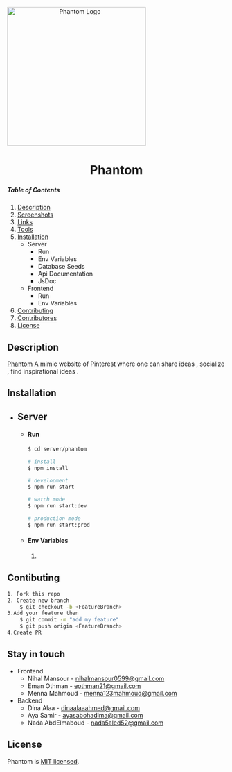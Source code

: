 
<p  align="center">

<a align="center" href="https://phantomclient.herokuapp.com/"  target="blank"><img  src="https://i.pinimg.com/originals/13/a7/f2/13a7f2e36e658749fd97b9078ad1e22f.png"  width="320" align="center" alt="Phantom Logo"  /></a>
<h1 align="center">Phantom</h1>
</p>


##### Table of Contents  
1. [Description](#Description)  
2. [Screenshots](#Screenshots)  
3. [Links](#Links) 
4. [Tools](#Tools)  
5. [Installation](#Installation) 
	* Server
		* Run
		* Env Variables
		* Database Seeds
		* Api Documentation
		* JsDoc
	* Frontend
		* Run
		* Env Variables
6. [Contributing](#Contributing)
7. [Contributores](#Stay)
8. [License](#lisence)


## Description

  

[Phantom](https://github.com/nadaabdelmaboud/Phantom) A mimic website of Pinterest where one can share ideas , socialize , find inspirational ideas  .

  

## Installation
* ## Server
	* ####  Run
		```bash
		$ cd server/phantom
		
		# install
		$ npm install
		
		# development
		$ npm run start

		# watch mode
		$ npm run start:dev

		# production mode
		$ npm run start:prod

		```
	*	#### Env Variables
		1.
	

  



## Contibuting

  

```bash
1. Fork this repo
2. Create new branch
	$ git checkout -b <FeatureBranch>
3.Add your feature then
	$ git commit -m "add my feature"
	$ git push origin <FeatureBranch>
4.Create PR
```

  

## Stay in touch

  

- Frontend
	- Nihal Mansour - nihalmansour0599@gmail.com
	- Eman Othman - eothman21@gmail.com
	- Menna Mahmoud - menna123mahmoud@gmail.com
- Backend
	- Dina Alaa - dinaalaaahmed@gmail.com
	- Aya Samir - ayasabohadima@gmail.com
	- Nada AbdElmaboud - nada5aled52@gmail.com

  

## License

  

Phantom is [MIT licensed](LICENSE).